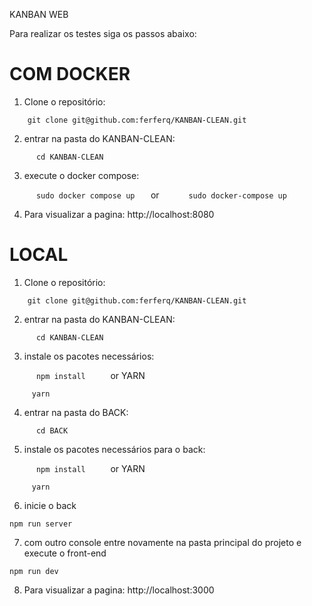 KANBAN WEB

Para realizar os testes siga os passos abaixo:

# COM DOCKER
1. Clone o repositório:

```     git clone git@github.com:ferferq/KANBAN-CLEAN.git   ```

2. entrar na pasta do KANBAN-CLEAN:

```       cd KANBAN-CLEAN      ```

3. execute o docker compose:

```       sudo docker compose up    ```
or
```       sudo docker-compose up    ```

4. Para visualizar a pagina: http://localhost:8080

# LOCAL

1. Clone o repositório:

```     git clone git@github.com:ferferq/KANBAN-CLEAN.git   ```

2. entrar na pasta do KANBAN-CLEAN:

```       cd KANBAN-CLEAN      ```

3. instale os pacotes necessários:

```       npm install      ```
or YARN

```      yarn     ```

4. entrar na pasta do BACK:

```       cd BACK      ```

5. instale os pacotes necessários para o back:

```       npm install      ```
or YARN

```      yarn     ```

6. inicie o back

``` npm run server ```

7. com outro console entre novamente na pasta principal do projeto e execute o front-end

``` npm run dev ```

8. Para visualizar a pagina: http://localhost:3000